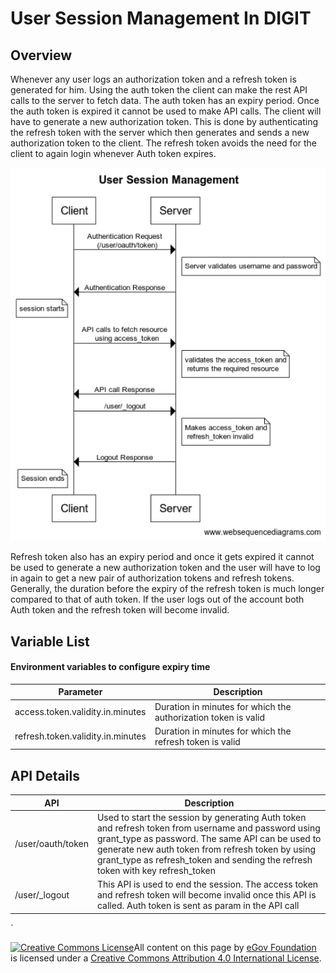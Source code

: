 # User Session Management In DIGIT

## Overview

Whenever any user logs an authorization token and a refresh token is generated for him. Using the auth token the client can make the rest API calls to the server to fetch data. The auth token has an expiry period. Once the auth token is expired it cannot be used to make API calls. The client will have to generate a new authorization token. This is done by authenticating the refresh token with the server which then generates and sends a new authorization token to the client. The refresh token avoids the need for the client to again login whenever Auth token expires.

![](../../../.gitbook/assets/user-session.png)

Refresh token also has an expiry period and once it gets expired it cannot be used to generate a new authorization token and the user will have to log in again to get a new pair of authorization tokens and refresh tokens. Generally, the duration before the expiry of the refresh token is much longer compared to that of auth token. If the user logs out of the account both Auth token and the refresh token will become invalid.

## Variable List <a href="#environment-variables-to-configure-expiry-time" id="environment-variables-to-configure-expiry-time"></a>

#### Environment variables to configure expiry time <a href="#environment-variables-to-configure-expiry-time" id="environment-variables-to-configure-expiry-time"></a>

| Parameter                         | Description                                                    |
| --------------------------------- | -------------------------------------------------------------- |
| access.token.validity.in.minutes  | Duration in minutes for which the authorization token is valid |
| refresh.token.validity.in.minutes | Duration in minutes for which the refresh token is valid       |

## API Details <a href="#api" id="api"></a>

| API               | Description                                                                                                                                                                                                                                                                                        |
| ----------------- | -------------------------------------------------------------------------------------------------------------------------------------------------------------------------------------------------------------------------------------------------------------------------------------------------- |
| /user/oauth/token | Used to start the session by generating Auth token and refresh token from username and password using grant\_type as password. The same API can be used to generate new auth token from refresh token by using grant\_type as refresh\_token and sending the refresh token with key refresh\_token |
| /user/\_logout    | This API is used to end the session. The access token and refresh token will become invalid once this API is called. Auth token is sent as param in the API call                                                                                                                                   |

\`

[![Creative Commons License](https://i.creativecommons.org/l/by/4.0/80x15.png)](http://creativecommons.org/licenses/by/4.0/)All content on this page by [eGov Foundation ](https://egov.org.in/)is licensed under a [Creative Commons Attribution 4.0 International License](http://creativecommons.org/licenses/by/4.0/).
